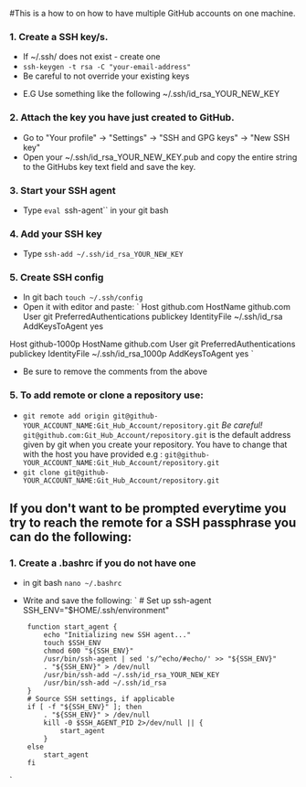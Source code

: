
#This is a how to on how to have multiple GitHub accounts on one machine.

### 1. Create a SSH key/s.
 - If ~/.ssh/ does not exist - create one
- `ssh-keygen -t rsa -C "your-email-address"`
 - Be careful to not override your existing keys
  * E.G Use something like the following ~/.ssh/id_rsa_YOUR_NEW_KEY
 
### 2. Attach the key you have just created to GitHub.
 - Go to "Your profile" -> "Settings" -> "SSH and GPG keys" -> "New SSH key"
 - Open your ~/.ssh/id_rsa_YOUR_NEW_KEY.pub and copy the entire string to the GitHubs key text field and save the key.
### 3. Start your SSH agent
 - Type `eval `ssh-agent`` in your git bash
### 4. Add your SSH key
 - Type `ssh-add ~/.ssh/id_rsa_YOUR_NEW_KEY`
### 5. Create SSH config
 - In git bach `touch ~/.ssh/config`
 - Open it with editor and paste:
`
Host github.com
HostName github.com
User git
PreferredAuthentications publickey
IdentityFile ~/.ssh/id_rsa
AddKeysToAgent yes

Host github-1000p
HostName github.com
User git
PreferredAuthentications publickey
IdentityFile ~/.ssh/id_rsa_1000p
AddKeysToAgent yes
`
 - Be sure to remove the comments from the above
### 5. To add remote or clone a repository use:
 - `git remote add origin git@github-YOUR_ACCOUNT_NAME:Git_Hub_Account/repository.git` *Be careful!* `git@github.com:Git_Hub_Account/repository.git` is the default address given by git when you create your repository. You have to change that with the host you have provided e.g : `git@github-YOUR_ACCOUNT_NAME:Git_Hub_Account/repository.git`
 - `git clone git@github-YOUR_ACCOUNT_NAME:Git_Hub_Account/repository.git`

## If you don't want to be prompted everytime you try to reach the remote for a SSH passphrase you can do the following:
### 1. Create a .bashrc if you do not have one
 - in git bash `nano ~/.bashrc`
 - Write and save the following:
        `
        # Set up ssh-agent
        SSH_ENV="$HOME/.ssh/environment"
        
        function start_agent {
            echo "Initializing new SSH agent..."
            touch $SSH_ENV
            chmod 600 "${SSH_ENV}"
            /usr/bin/ssh-agent | sed 's/^echo/#echo/' >> "${SSH_ENV}"
            . "${SSH_ENV}" > /dev/null
            /usr/bin/ssh-add ~/.ssh/id_rsa_YOUR_NEW_KEY
            /usr/bin/ssh-add ~/.ssh/id_rsa
        }
        # Source SSH settings, if applicable
        if [ -f "${SSH_ENV}" ]; then
            . "${SSH_ENV}" > /dev/null
            kill -0 $SSH_AGENT_PID 2>/dev/null || {
                start_agent
            }
        else
            start_agent
        fi
`
